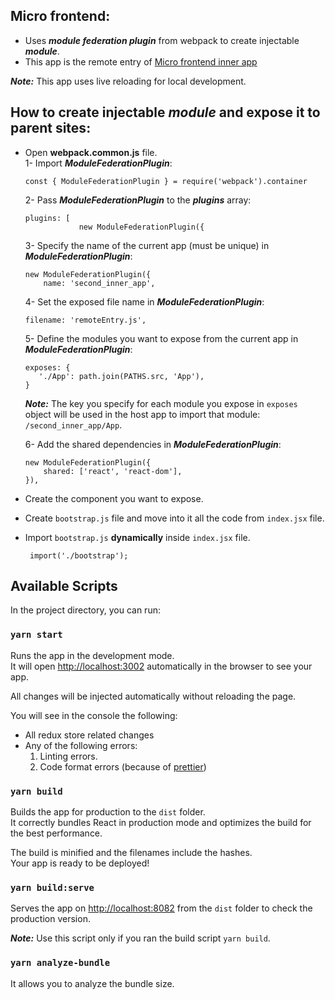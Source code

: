 ## Micro frontend:

- Uses ***module federation plugin*** from webpack to create injectable ***module***.
- This app is the remote entry of [Micro frontend inner app](https://github.com/DonAdam2/micro-frontend-inner-app)

**_Note:_** This app uses live reloading for local development.

## How to create injectable ***module*** and expose it to parent sites:

- Open **webpack.common.js** file.<br>
    1- Import ***ModuleFederationPlugin***:
    
    ```
    const { ModuleFederationPlugin } = require('webpack').container
    ```
    
    2- Pass ***ModuleFederationPlugin*** to the ***plugins*** array:
    
    ```
    plugins: [
                new ModuleFederationPlugin({
    ```
                
    3- Specify the name of the current app (must be unique) in ***ModuleFederationPlugin***:<br>
    
    ```
    new ModuleFederationPlugin({
        name: 'second_inner_app',
    ```
        
    4- Set the exposed file name in ***ModuleFederationPlugin***:<br>
    
    ```
    filename: 'remoteEntry.js',
    ```
    
    5- Define the modules you want to expose from the current app in ***ModuleFederationPlugin***:<br>
    
    ```
    exposes: {
       './App': path.join(PATHS.src, 'App'),
    }
    ```
    
    **_Note:_** The key you specify for each module you expose in `exposes` object
     will be used in the host app to import that module: `/second_inner_app/App`.
    
    6- Add the shared dependencies in ***ModuleFederationPlugin***:<br>
        
    ```
    new ModuleFederationPlugin({
        shared: ['react', 'react-dom'],
    }),
    ```
 	
- Create the component you want to expose.
- Create `bootstrap.js` file and move into it all the code from `index.jsx` file.
- Import `bootstrap.js` **dynamically** inside `index.jsx` file.<br>

    ```
     import('./bootstrap');
    ```

## Available Scripts

In the project directory, you can run:

### `yarn start`

Runs the app in the development mode.<br>
It will open [http://localhost:3002](http://localhost:3002) automatically in the browser to see your app.

All changes will be injected automatically without reloading the page.<br>

You will see in the console the following:

- All redux store related changes
- Any of the following errors:
  1. Linting errors.
  2. Code format errors (because of [prettier](https://prettier.io/))

### `yarn build`

Builds the app for production to the `dist` folder.<br>
It correctly bundles React in production mode and optimizes the build for the best performance.

The build is minified and the filenames include the hashes.<br>
Your app is ready to be deployed!

### `yarn build:serve`

Serves the app on [http://localhost:8082](http://localhost:8082) from the `dist` folder to check the production version.

**_Note:_** Use this script only if you ran the build script `yarn build`.

### `yarn analyze-bundle`

It allows you to analyze the bundle size.

